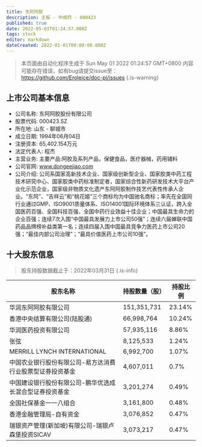 ```yaml
---
title: 东阿阿胶
description: 主板 - 中成药 - 000423
published: true
date: 2022-05-01T01:24:57.000Z
tags: stock
editor: markdown
dateCreated: 2022-01-01T00:00:00.000Z
---
```


> 本页面由自动化程序生成于 Sun May 01 2022 01:24:57 GMT+0800
> 内容可能存在错误，如有bug请提交issue至：https://github.com/Eroleice/doc-pi/issues
{.is-warning}

## 上市公司基本信息
- 公司名称: 东阿阿胶股份有限公司
- 股票代码: 000423.SZ
- 所在地: 山东 - 聊城市
- 成立日期: 1994年06月04日
- 注册资本: 65,402.154万元
- 法定代表人: 程杰
- 主营业务: 主要产品:阿胶及系列产品，保健食品，医疗器械，药用辅料
- 公司官网: www.dongeejiao.com
- 公司介绍: 公司系国家高新技术企业、国家级创新型企业、国家胶类中药工程技术研究中心、国家胶类中药标准制定者，国家综合性新药研发技术大平台产业化示范企业，国家级非物质文化遗产东阿阿胶制作技艺代表性传承人企业。“东阿”、“吉祥云”和“桃花姬”三个商标均为中国驰名商标；率先在全国同行业通过GMP、ISO9001质量体系、ISO14001国际环境体系三认证，跨入全国医药百强、全国科技百强、全国中药行业效益十佳企业；中国最具生命力的企业百强；连续7次入围“中国最具发展力上市公司50强”；连续六届蝉联中国药品品牌榜补益类第一名；连续四届入围中国最具竞争力医药上市公司20强；“最佳内部公司治理”；“最具价值医药上市公司10强”。


## 十大股东信息
> 股东持股数据截止于：2022年03月31日
{.is-info}

| 股东名称 | 持股数量（股） | 持股比例 |
| --- | --- | --- |
| 华润东阿阿胶有限公司 | 151,351,731 | 23.14% |
| 香港中央结算有限公司(陆股通) | 66,998,764 | 10.24% |
| 华润医药投资有限公司 | 57,935,116 | 8.86% |
| 张弦 | 8,125,533 | 1.24% |
| MERRILL LYNCH INTERNATIONAL | 6,992,700 | 1.07% |
| 中国农业银行股份有限公司-易方达消费行业股票型证券投资基金 | 4,607,011 | 0.7% |
| 中国建设银行股份有限公司-鹏华优选成长混合型证券投资基金 | 3,201,274 | 0.49% |
| 全国社保基金一一八组合 | 3,161,800 | 0.48% |
| 香港金融管理局-自有资金 | 3,076,852 | 0.47% |
| 瑞银资产管理(新加坡)有限公司-瑞银卢森堡投资SICAV | 3,073,217 | 0.47% |




